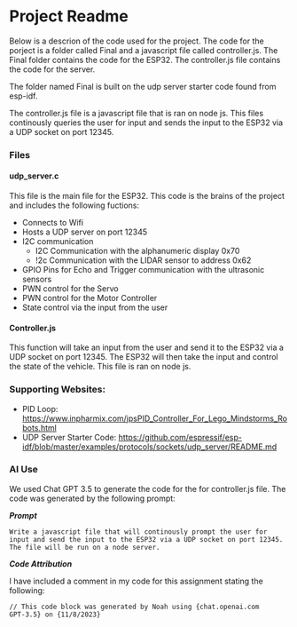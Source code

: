 # Project Readme
Below is a descrion of the code used for the project. The code for the porject is a folder called Final and a javascript file called controller.js. The Final folder contains the code for the ESP32. The controller.js file contains the code for the server. 

The folder named Final is built on the udp server starter code found from esp-idf. 

The controller.js file is a javascript file that is ran on node js. This files continously queries the user for input and sends the input to the ESP32 via a UDP socket on port 12345.

### Files

#### udp_server.c
This file is the main file for the ESP32. This code is the brains of the project and includes the following fuctions:
- Connects to Wifi
- Hosts a UDP server on port 12345
- I2C communication
  - I2C Communication with the alphanumeric display 0x70
  - !2c Communication with the LIDAR sensor to address 0x62
- GPIO Pins for Echo and Trigger communication with the ultrasonic sensors
- PWN control for the Servo
- PWN control for the Motor Controller
- State control via the input from the user

#### Controller.js
This function will take an input from the user and send it to the ESP32 via a UDP socket on port 12345. The ESP32 will then take the input and control the state of the vehicle. This file is ran on node js. 


### Supporting Websites:
- PID Loop: https://www.inpharmix.com/jpsPID_Controller_For_Lego_Mindstorms_Robots.html
- UDP Server Starter Code: https://github.com/espressif/esp-idf/blob/master/examples/protocols/sockets/udp_server/README.md

### AI Use

We used Chat GPT 3.5 to generate the code for the for controller.js file. The code was generated by the following prompt:

***Prompt***

```
Write a javascript file that will continously prompt the user for input and send the input to the ESP32 via a UDP socket on port 12345. The file will be run on a node server.
```

***Code Attribution***

I have included a comment in my code for this assignment stating the following:

```
// This code block was generated by Noah using {chat.openai.com
GPT-3.5} on {11/8/2023}
```
